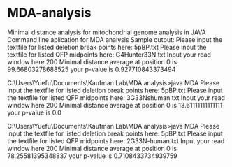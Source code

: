 # MDA-analysis
Minimal distance analysis for mitochondrial genome analysis in JAVA 
Command line aplication for MDA analysis
Sample output:
Please input the textfile for listed deletion break points here:
5pBP.txt
Please input the textfile for listed QFP midpoints here:
G4Hunter33N.txt
Input your read window here
200
Minimal distance average at position 0 is 99.66803278688525
your p-value is 0.927710843373494

C:\Users\Yuefu\Documents\Kaufman Lab\MDA analysis>java MDA
Please input the textfile for listed deletion break points here:
5pBP.txt
Please input the textfile for listed QFP midpoints here:
3G33Nshuman.txt
Input your read window here
200
Minimal distance average at position 0 is 13.61111111111111
your p-value is 0.0

C:\Users\Yuefu\Documents\Kaufman Lab\MDA analysis>java MDA
Please input the textfile for listed deletion break points here:
5pBP.txt
Please input the textfile for listed QFP midpoints here:
2G33N-human.txt
Input your read window here
200
Minimal distance average at position 0 is 78.25581395348837
your p-value is 0.7108433734939759
